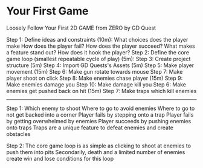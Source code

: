 # Your First Game

Loosely Follow Your First 2D GAME from ZERO by GD Quest

Step 1: Define ideas and constraints (10m):
	What choices does the player make
	How does the player fail?
	How does the player succeed?
	What makes a feature stand out? How does it hook the player?
Step 2: Define the core game loop (smallest repeatable cycle of play) (5m): 
Step 3: Create project structure (5m)
Step 4: Import GD Quests's Assets (5m)
Step 5: Make player movement (15m)
Step 6: Make gun rotate towards mouse
Step 7: Make player shoot on click
Step 8: Make enemies chase player (15m)
Step 9: Make enemies damage you
Step 10: Make damage kill you
Step 6: Make enemies get pushed back on hit (15m)
Step 7: Make traps which kill enemies

----------------------------

Step 1:
	Which enemy to shoot
	Where to go to avoid enemies
	Where to go to not get backed into a corner
	Player fails by stepping onto a trap
	Player fails by getting overwhelmed by enemies
	Player succeeds by pushing enemies onto traps
	Traps are a unique feature to defeat enemies and create obstacles
	
Step 2:
	The core game loop is as simple as clicking to shoot at enemies to push them into pits
	Secondarily, death and a limited number of enemies create win and lose conditions for this loop
	

	
	
